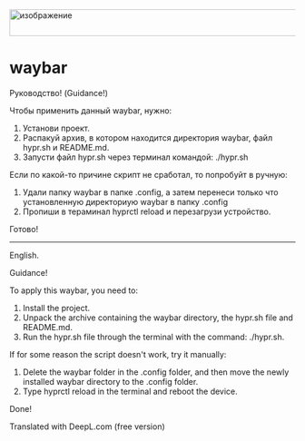 <img width="1920" height="47" alt="изображение" src="https://github.com/user-attachments/assets/67fb7eee-8100-4614-ac3e-6c49e990c22f" />


# waybar

Руководство! (Guidance!)

Чтобы применить данный waybar, нужно:
1) Установи проект.
2) Распакуй архив, в котором находится директория waybar, файл hypr.sh и README.md.
3) Запусти файл hypr.sh через терминал командой: ./hypr.sh

Если по какой-то причине скрипт не сработал, то попробуйт в ручную:
1) Удали папку waybar в папке .config, а затем перенеси только что установленную директориую waybar в папку .config
2) Пропиши в тераминал hyprctl reload и перезагрузи устройство.
   
Готово!
______________________________________________________________________________________________________________________________________________________________________________________________________
English.

Guidance!

To apply this waybar, you need to:
1) Install the project.
2) Unpack the archive containing the waybar directory, the hypr.sh file and README.md.
3) Run the hypr.sh file through the terminal with the command: ./hypr.sh.

If for some reason the script doesn't work, try it manually:
1) Delete the waybar folder in the .config folder, and then move the newly installed waybar directory to the .config folder.
2) Type hyprctl reload in the terminal and reboot the device.
   
Done!

Translated with DeepL.com (free version)
